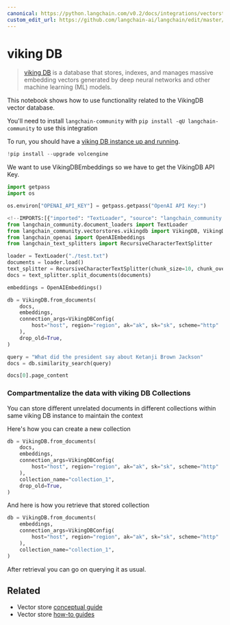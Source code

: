 ```yaml
---
canonical: https://python.langchain.com/v0.2/docs/integrations/vectorstores/vikingdb/
custom_edit_url: https://github.com/langchain-ai/langchain/edit/master/docs/docs/integrations/vectorstores/vikingdb.ipynb
---
```


# viking DB

>[viking DB](https://www.volcengine.com/docs/6459/1163946) is a database that stores, indexes, and manages massive embedding vectors generated by deep neural networks and other machine learning (ML) models.

This notebook shows how to use functionality related to the VikingDB vector database.

You'll need to install `langchain-community` with `pip install -qU langchain-community` to use this integration

To run, you should have a [viking DB instance up and running](https://www.volcengine.com/docs/6459/1165058).





```python
!pip install --upgrade volcengine
```

We want to use VikingDBEmbeddings so we have to get the VikingDB API Key.


```python
import getpass
import os

os.environ["OPENAI_API_KEY"] = getpass.getpass("OpenAI API Key:")
```


```python
<!--IMPORTS:[{"imported": "TextLoader", "source": "langchain_community.document_loaders", "docs": "https://api.python.langchain.com/en/latest/document_loaders/langchain_community.document_loaders.text.TextLoader.html", "title": "viking DB"}, {"imported": "VikingDB", "source": "langchain_community.vectorstores.vikingdb", "docs": "https://api.python.langchain.com/en/latest/vectorstores/langchain_community.vectorstores.vikingdb.VikingDB.html", "title": "viking DB"}, {"imported": "VikingDBConfig", "source": "langchain_community.vectorstores.vikingdb", "docs": "https://api.python.langchain.com/en/latest/vectorstores/langchain_community.vectorstores.vikingdb.VikingDBConfig.html", "title": "viking DB"}, {"imported": "OpenAIEmbeddings", "source": "langchain_openai", "docs": "https://api.python.langchain.com/en/latest/embeddings/langchain_openai.embeddings.base.OpenAIEmbeddings.html", "title": "viking DB"}, {"imported": "RecursiveCharacterTextSplitter", "source": "langchain_text_splitters", "docs": "https://api.python.langchain.com/en/latest/character/langchain_text_splitters.character.RecursiveCharacterTextSplitter.html", "title": "viking DB"}]-->
from langchain_community.document_loaders import TextLoader
from langchain_community.vectorstores.vikingdb import VikingDB, VikingDBConfig
from langchain_openai import OpenAIEmbeddings
from langchain_text_splitters import RecursiveCharacterTextSplitter
```


```python
loader = TextLoader("./test.txt")
documents = loader.load()
text_splitter = RecursiveCharacterTextSplitter(chunk_size=10, chunk_overlap=0)
docs = text_splitter.split_documents(documents)

embeddings = OpenAIEmbeddings()
```


```python
db = VikingDB.from_documents(
    docs,
    embeddings,
    connection_args=VikingDBConfig(
        host="host", region="region", ak="ak", sk="sk", scheme="http"
    ),
    drop_old=True,
)
```


```python
query = "What did the president say about Ketanji Brown Jackson"
docs = db.similarity_search(query)
```


```python
docs[0].page_content
```

### Compartmentalize the data with viking DB Collections

You can store different unrelated documents in different collections within same viking DB instance to maintain the context

Here's how you can create a new collection


```python
db = VikingDB.from_documents(
    docs,
    embeddings,
    connection_args=VikingDBConfig(
        host="host", region="region", ak="ak", sk="sk", scheme="http"
    ),
    collection_name="collection_1",
    drop_old=True,
)
```

And here is how you retrieve that stored collection


```python
db = VikingDB.from_documents(
    embeddings,
    connection_args=VikingDBConfig(
        host="host", region="region", ak="ak", sk="sk", scheme="http"
    ),
    collection_name="collection_1",
)
```

After retrieval you can go on querying it as usual.


## Related

- Vector store [conceptual guide](/docs/concepts/#vector-stores)
- Vector store [how-to guides](/docs/how_to/#vector-stores)